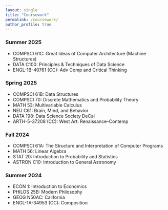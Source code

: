 ```yaml
---
layout: single
title: "Coursework"
permalink: /coursework/
author_profile: true
---
```

### Summer 2025
- COMPSCI 61C: Great Ideas of Computer Architecture (Machine Structures)
- DATA C100: Principles & Techniques of Data Science
- ENGL-1B-40761 (CC): Adv Comp and Critical Thinking

### Spring 2025
- COMPSCI 61B: Data Structures
- COMPSCI 70: Discrete Mathematics and Probability Theory
- MATH 53: Multivariable Calculus
- NEU C61: Brain, Mind, and Behavior
- DATA 198: Data Science Society DeCal
- ARTH-5-37208 (CC): West Art: Renaissance–Contemp

### Fall 2024
- COMPSCI 61A: The Structure and Interpretation of Computer Programs
- MATH 56: Linear Algebra
- STAT 20: Introduction to Probability and Statistics
- ASTRON C10: Introduction to General Astronomy

### Summer 2024
- ECON 1: Introduction to Economics
- PHILOS 25B: Modern Philosophy
- GEOG N50AC: California
- ENGL-1A-34953 (CC): Composition
